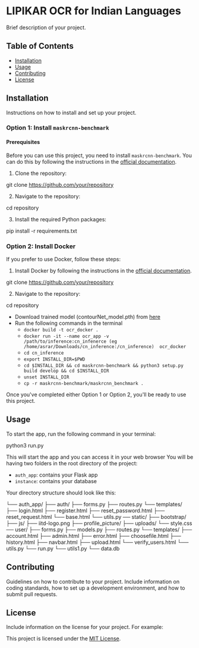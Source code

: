 # LIPIKAR OCR for Indian Languages

Brief description of your project.

## Table of Contents

- [Installation](#installation)
- [Usage](#usage)
- [Contributing](#contributing)
- [License](#license)

## Installation

Instructions on how to install and set up your project.

### Option 1: Install `maskrcnn-benchmark`

#### Prerequisites

Before you can use this project, you need to install `maskrcnn-benchmark`. You can do this by following the instructions in the [official documentation](https://github.com/facebookresearch/maskrcnn-benchmark/blob/main/INSTALL.md). 

1. Clone the repository:

git clone https://github.com/your/repository

2. Navigate to the repository:

cd repository

3. Install the required Python packages:

pip install -r requirements.txt


### Option 2: Install Docker

If you prefer to use Docker, follow these steps:

1. Install Docker by following the instructions in the [official documentation](https://docs.docker.com/get-docker/).

git clone https://github.com/your/repository

2. Navigate to the repository:

cd repository

* Download trained model (contourNet_model.pth) from [here](https://csciitd-my.sharepoint.com/:f:/g/personal/ch7190150_iitd_ac_in/EvLT451TYFpAmJglzzsISJYBzvlnbMeVn4lhnJg07xM4Qw?e=PbYDTJ)
* Run the following commands in the terminal
    * ```docker build -t ocr_docker .```
    * ```docker run -it --name ocr_app -v /path/to/inference:cn_infenerce (eg /home/asrar/Downloads/cn_inference:/cn_inference)  ocr_docker```
    * ```cd cn_inference```
    * ```export INSTALL_DIR=$PWD```
    * ```cd $INSTALL_DIR && cd maskrcnn-benchmark && python3 setup.py build develop && cd $INSTALL_DIR```
    * ```unset INSTALL_DIR```
    * ```cp -r maskrcnn-benchmark/maskrcnn_benchmark .```


Once you've completed either Option 1 or Option 2, you'll be ready to use this project.

## Usage

To start the app, run the following command in your terminal:

python3 run.py

This will start the app and you can access it in your web browser
You will be having two folders in the root directory of the project:
- `auth_app`: contains your Flask app
- `instance`: contains your database

Your directory structure should look like this:

└── auth_app/
   ├── auth/
   ├── forms.py
   ├── routes.py
   └── templates/
       ├── login.html
       ├── register.html
       ├── reset_password.html
       ├── reset_request.html
       └── base.html
   └── utils.py
── static/
   ├── bootstrap/
   ├── js/
   ├── iitd-logo.png
   ├── profile_picture/
   ├── uploads/
   └── style.css
── user/
   ├── forms.py
   ├── models.py
   ├── routes.py
   └── templates/
       ├── account.html
       ├── admin.html
       ├── error.html
       ├── choosefile.html
       ├── history.html
       ├── navbar.html
       ├── upload.html
       └── verify_users.html
   └── utils.py
└── run.py
└── utils1.py
└── data.db


## Contributing

Guidelines on how to contribute to your project. Include information on coding standards, how to set up a development environment, and how to submit pull requests.

## License

Include information on the license for your project. For example:

This project is licensed under the [MIT License](https://opensource.org/licenses/MIT).
